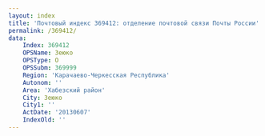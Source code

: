 ```yaml
---
layout: index
title: 'Почтовый индекс 369412: отделение почтовой связи Почты России'
permalink: /369412/
data:
    Index: 369412
    OPSName: Зеюко
    OPSType: О
    OPSSubm: 369999
    Region: 'Карачаево-Черкесская Республика'
    Autonom: ''
    Area: 'Хабезский район'
    City: Зеюко
    City1: ''
    ActDate: '20130607'
    IndexOld: ''
---
```

